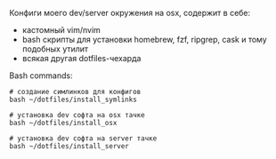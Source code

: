 Конфиги моего dev/server окружения на osx, содержит в себе:

- кастомный vim/nvim
- bash скрипты для установки homebrew, fzf, ripgrep, cask и тому подобных утилит
- всякая другая dotfiles-чехарда

Bash commands:

```
# создание симлинков для конфигов
bash ~/dotfiles/install_symlinks

# установка dev софта на osx тачке
bash ~/dotfiles/install_osx

# установка dev софта на server тачке
bash ~/dotfiles/install_server
```
